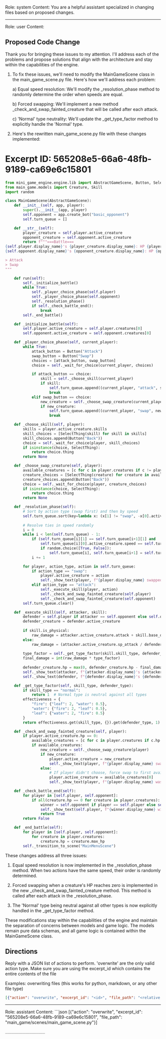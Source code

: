 Role: system
Content: You are a helpful assistant specialized in changing files based on proposed changes.
__________________
Role: user
Content: 
## Proposed Code Change
Thank you for bringing these issues to my attention. I'll address each of the problems and propose solutions that align with the architecture and stay within the capabilities of the engine.

1. To fix these issues, we'll need to modify the MainGameScene class in the main_game_scene.py file. Here's how we'll address each problem:

   a) Equal speed resolution: We'll modify the _resolution_phase method to randomly determine the order when speeds are equal.
   
   b) Forced swapping: We'll implement a new method _check_and_swap_fainted_creature that will be called after each attack.
   
   c) 'Normal' type neutrality: We'll update the _get_type_factor method to explicitly handle the 'Normal' type.

2. Here's the rewritten main_game_scene.py file with these changes implemented:

# Excerpt ID: 565208e5-66a6-48fb-9189-ca69e6c15801
```python main_game/scenes/main_game_scene.py
from mini_game_engine.engine.lib import AbstractGameScene, Button, SelectThing
from main_game.models import Creature, Skill
import random

class MainGameScene(AbstractGameScene):
    def __init__(self, app, player):
        super().__init__(app, player)
        self.opponent = app.create_bot("basic_opponent")
        self.turn_queue = []

    def __str__(self):
        player_creature = self.player.active_creature
        opponent_creature = self.opponent.active_creature
        return f"""===Battle===
{self.player.display_name}'s {player_creature.display_name}: HP {player_creature.hp}/{player_creature.max_hp}
{self.opponent.display_name}'s {opponent_creature.display_name}: HP {opponent_creature.hp}/{opponent_creature.max_hp}

> Attack
> Swap
"""

    def run(self):
        self._initialize_battle()
        while True:
            self._player_choice_phase(self.player)
            self._player_choice_phase(self.opponent)
            self._resolution_phase()
            if self._check_battle_end():
                break
        self._end_battle()

    def _initialize_battle(self):
        self.player.active_creature = self.player.creatures[0]
        self.opponent.active_creature = self.opponent.creatures[0]

    def _player_choice_phase(self, current_player):
        while True:
            attack_button = Button("Attack")
            swap_button = Button("Swap")
            choices = [attack_button, swap_button]
            choice = self._wait_for_choice(current_player, choices)

            if attack_button == choice:
                skill = self._choose_skill(current_player)
                if skill:
                    self.turn_queue.append((current_player, "attack", skill))
                    break
            elif swap_button == choice:
                new_creature = self._choose_swap_creature(current_player)
                if new_creature:
                    self.turn_queue.append((current_player, "swap", new_creature))
                    break

    def _choose_skill(self, player):
        skills = player.active_creature.skills
        skill_choices = [SelectThing(skill) for skill in skills]
        skill_choices.append(Button("Back"))
        choice = self._wait_for_choice(player, skill_choices)
        if isinstance(choice, SelectThing):
            return choice.thing
        return None

    def _choose_swap_creature(self, player):
        available_creatures = [c for c in player.creatures if c != player.active_creature and c.hp > 0]
        creature_choices = [SelectThing(creature) for creature in available_creatures]
        creature_choices.append(Button("Back"))
        choice = self._wait_for_choice(player, creature_choices)
        if isinstance(choice, SelectThing):
            return choice.thing
        return None

    def _resolution_phase(self):
        # Sort by action type (swap first) and then by speed
        self.turn_queue.sort(key=lambda x: (x[1] != "swap", -x[0].active_creature.speed))
        
        # Resolve ties in speed randomly
        i = 0
        while i < len(self.turn_queue) - 1:
            if (self.turn_queue[i][1] == self.turn_queue[i+1][1] and 
                self.turn_queue[i][0].active_creature.speed == self.turn_queue[i+1][0].active_creature.speed):
                if random.choice([True, False]):
                    self.turn_queue[i], self.turn_queue[i+1] = self.turn_queue[i+1], self.turn_queue[i]
            i += 1

        for player, action_type, action in self.turn_queue:
            if action_type == "swap":
                player.active_creature = action
                self._show_text(player, f"{player.display_name} swapped to {action.display_name}!")
            elif action_type == "attack":
                self._execute_skill(player, action)
                self._check_and_swap_fainted_creature(self.player)
                self._check_and_swap_fainted_creature(self.opponent)
        self.turn_queue.clear()

    def _execute_skill(self, attacker, skill):
        defender = self.player if attacker == self.opponent else self.opponent
        defender_creature = defender.active_creature
        
        if skill.is_physical:
            raw_damage = attacker.active_creature.attack + skill.base_damage - defender_creature.defense
        else:
            raw_damage = (attacker.active_creature.sp_attack / defender_creature.sp_defense) * skill.base_damage
        
        type_factor = self._get_type_factor(skill.skill_type, defender_creature.creature_type)
        final_damage = int(raw_damage * type_factor)
        
        defender_creature.hp = max(0, defender_creature.hp - final_damage)
        self._show_text(attacker, f"{attacker.display_name}'s {attacker.active_creature.display_name} used {skill.display_name}!")
        self._show_text(defender, f"{defender.display_name}'s {defender_creature.display_name} took {final_damage} damage!")

    def _get_type_factor(self, skill_type, defender_type):
        if skill_type == "normal":
            return 1  # Normal type is neutral against all types
        effectiveness = {
            "fire": {"leaf": 2, "water": 0.5},
            "water": {"fire": 2, "leaf": 0.5},
            "leaf": {"water": 2, "fire": 0.5}
        }
        return effectiveness.get(skill_type, {}).get(defender_type, 1)

    def _check_and_swap_fainted_creature(self, player):
        if player.active_creature.hp == 0:
            available_creatures = [c for c in player.creatures if c.hp > 0]
            if available_creatures:
                new_creature = self._choose_swap_creature(player)
                if new_creature:
                    player.active_creature = new_creature
                    self._show_text(player, f"{player.display_name} swapped to {new_creature.display_name}!")
                else:
                    # If player didn't choose, force swap to first available creature
                    player.active_creature = available_creatures[0]
                    self._show_text(player, f"{player.display_name} was forced to swap to {player.active_creature.display_name}!")

    def _check_battle_end(self):
        for player in [self.player, self.opponent]:
            if all(creature.hp == 0 for creature in player.creatures):
                winner = self.opponent if player == self.player else self.player
                self._show_text(self.player, f"{winner.display_name} wins the battle!")
                return True
        return False

    def _end_battle(self):
        for player in [self.player, self.opponent]:
            for creature in player.creatures:
                creature.hp = creature.max_hp
        self._transition_to_scene("MainMenuScene")
```

These changes address all three issues:

1. Equal speed resolution is now implemented in the _resolution_phase method. When two actions have the same speed, their order is randomly determined.

2. Forced swapping when a creature's HP reaches zero is implemented in the new _check_and_swap_fainted_creature method. This method is called after each attack in the _resolution_phase.

3. The 'Normal' type being neutral against all other types is now explicitly handled in the _get_type_factor method.

These modifications stay within the capabilities of the engine and maintain the separation of concerns between models and game logic. The models remain pure data schemas, and all game logic is contained within the MainGameScene class.

## Directions
Reply with a JSON list of actions to perform. 'overwrite' are the only valid action type. 
Make sure you are using the excerpt_id which contains the entire contents of the file

Examples:
overwriting files (this works for python, markdown, or any other file type)
```json output_example1
[{"action": "overwrite", "excerpt_id": "<id>", "file_path": "<relative file path>"}]
```

__________________
Role: assistant
Content: ```json
[{"action": "overwrite", "excerpt_id": "565208e5-66a6-48fb-9189-ca69e6c15801", "file_path": "main_game/scenes/main_game_scene.py"}]
```
__________________
